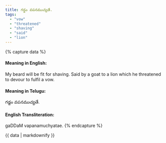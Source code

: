 ```yaml
---
title: గడ్డం వపనముచ్యతే.
tags:
  - "vow"
  - "threatened"
  - "shaving"
  - "said"
  - "lion"
---
```


{% capture data %}
#### Meaning in English:
My beard will be fit for shaving.
Said by a goat to a lion which he threatened to devour to fulfil a vow.

#### Meaning in Telugu:
గడ్డం వపనముచ్యతే.

#### English Transliteration:
gaDDaM vapanamuchyatae.
{% endcapture %}

<div class="notice">{{ data | markdownify }}</div>

